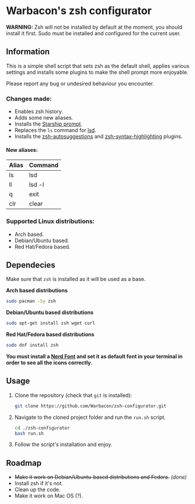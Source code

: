 # Warbacon's zsh configurator

**WARNING:** Zsh will not be installed by default at the moment, you should install it first. Sudo must be installed and configured for the current user.

## Information

This is a simple shell script that sets zsh as the default shell, applies various settings and installs some plugins to make the shell prompt more enjoyable.

Please report any bug or undesired behaviour you encounter.

### Changes made:

- Enables zsh history.
- Adds some new aliases.
- Installs the [Starship prompt](https://starship.rs).
- Replaces the ```ls``` command for [lsd](https://github.com/Peltoche/lsd).
- Installs the [zsh-autosuggestions](https://github.com/zsh-users/zsh-autosuggestions.git) and [zsh-syntax-highlighting](https://github.com/zsh-users/zsh-syntax-highlighting) plugins.

#### New aliases:

| Alias | Command |
|-------|---------|
| ls    | lsd     |
| ll    | lsd -l  |
| q     | exit    |
| clr   | clear   |

### Supported Linux distributions:

- Arch based.
- Debian/Ubuntu based.
- Red Hat/Fedora based.

## Dependecies

Make sure that ```zsh``` is installed as it will be used as a base.

**Arch based distributions**

```bash
sudo pacman -Sy zsh
```

**Debian/Ubuntu based distributions**
```bash
sudo apt-get install zsh wget curl
```

**Red Hat/Fedora based distributions**
```bash
sudo dnf install zsh
```

**You must install a [Nerd Font](https://www.nerdfonts.com/font-downloads) and set it as default font in your terminal in order to see all the icons correctly.**

## Usage

1. Clone the repository (check that ```git``` is installed):
   
    ```bash
    git clone https://github.com/Warbacon/zsh-configurator.git
    ```

2. Navigate to the cloned project folder and run the ```run.sh``` script.
   
   ```bash
   cd ./zsh-configurator
   bash run.sh
   ```

3. Follow the script's installation and enjoy.

## Roadmap

- ~~Make it work on Debian/Ubuntu-based distributions and Fedora.~~ *(done)*
- Install zsh if it's not.
- Clean up the code.
- Make it work on Mac OS (?).
